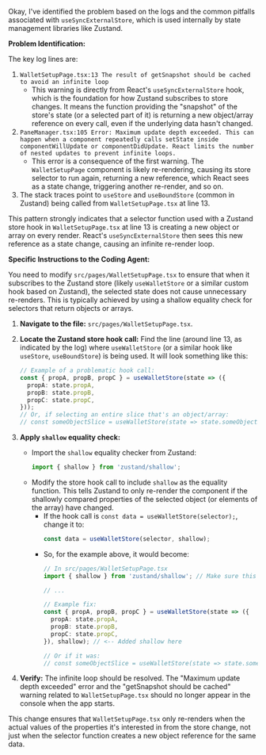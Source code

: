 Okay, I've identified the problem based on the logs and the common pitfalls associated with `useSyncExternalStore`, which is used internally by state management libraries like Zustand.

**Problem Identification:**

The key log lines are:

1.  `WalletSetupPage.tsx:13 The result of getSnapshot should be cached to avoid an infinite loop`
    *   This warning is directly from React's `useSyncExternalStore` hook, which is the foundation for how Zustand subscribes to store changes. It means the function providing the "snapshot" of the store's state (or a selected part of it) is returning a new object/array reference on every call, even if the underlying data hasn't changed.
2.  `PaneManager.tsx:105 Error: Maximum update depth exceeded. This can happen when a component repeatedly calls setState inside componentWillUpdate or componentDidUpdate. React limits the number of nested updates to prevent infinite loops.`
    *   This error is a consequence of the first warning. The `WalletSetupPage` component is likely re-rendering, causing its store selector to run again, returning a new reference, which React sees as a state change, triggering another re-render, and so on.
3.  The stack traces point to `useStore` and `useBoundStore` (common in Zustand) being called from `WalletSetupPage.tsx` at line 13.

This pattern strongly indicates that a selector function used with a Zustand store hook in `WalletSetupPage.tsx` at line 13 is creating a new object or array on every render. React's `useSyncExternalStore` then sees this new reference as a state change, causing an infinite re-render loop.

**Specific Instructions to the Coding Agent:**

You need to modify `src/pages/WalletSetupPage.tsx` to ensure that when it subscribes to the Zustand store (likely `useWalletStore` or a similar custom hook based on Zustand), the selected state does not cause unnecessary re-renders. This is typically achieved by using a shallow equality check for selectors that return objects or arrays.

1.  **Navigate to the file:** `src/pages/WalletSetupPage.tsx`.
2.  **Locate the Zustand store hook call:** Find the line (around line 13, as indicated by the log) where `useWalletStore` (or a similar hook like `useStore`, `useBoundStore`) is being used. It will look something like this:
    ```typescript
    // Example of a problematic hook call:
    const { propA, propB, propC } = useWalletStore(state => ({
      propA: state.propA,
      propB: state.propB,
      propC: state.propC,
    }));
    // Or, if selecting an entire slice that's an object/array:
    // const someObjectSlice = useWalletStore(state => state.someObjectSlice);
    ```
3.  **Apply `shallow` equality check:**
    *   Import the `shallow` equality checker from Zustand:
        ```typescript
        import { shallow } from 'zustand/shallow';
        ```
    *   Modify the store hook call to include `shallow` as the equality function. This tells Zustand to only re-render the component if the shallowly compared properties of the selected object (or elements of the array) have changed.
        *   If the hook call is `const data = useWalletStore(selector);`, change it to:
            ```typescript
            const data = useWalletStore(selector, shallow);
            ```
        *   So, for the example above, it would become:
            ```typescript
            // In src/pages/WalletSetupPage.tsx
            import { shallow } from 'zustand/shallow'; // Make sure this import is added

            // ...

            // Example fix:
            const { propA, propB, propC } = useWalletStore(state => ({
              propA: state.propA,
              propB: state.propB,
              propC: state.propC,
            }), shallow); // <-- Added shallow here

            // Or if it was:
            // const someObjectSlice = useWalletStore(state => state.someObjectSlice, shallow);
            ```

4.  **Verify:** The infinite loop should be resolved. The "Maximum update depth exceeded" error and the "getSnapshot should be cached" warning related to `WalletSetupPage.tsx` should no longer appear in the console when the app starts.

This change ensures that `WalletSetupPage.tsx` only re-renders when the actual values of the properties it's interested in from the store change, not just when the selector function creates a new object reference for the same data.
